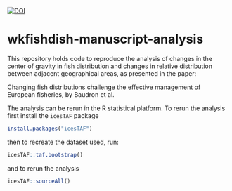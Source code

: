 [![DOI](https://zenodo.org/badge/DOI/10.5281/zenodo.3600590.svg)](https://doi.org/10.5281/zenodo.3600590)

# wkfishdish-manuscript-analysis

This repository holds code to reproduce the analysis of changes in the 
center of gravity in fish distribution and changes in relative 
distribution between adjacent geographical areas, as presented in the 
paper:

Changing fish distributions challenge the effective
management of European fisheries, by Baudron et al.

The analysis can be rerun in the R statistical platform. To rerun the analysis first install the `icesTAF` package

```r
install.packages("icesTAF")
```

then to recreate the dataset used, run:
```r
icesTAF::taf.bootstrap()
```

and to rerun the analysis
```r
icesTAF::sourceAll()
```
